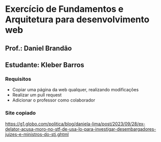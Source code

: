 # Exercício de Fundamentos e Arquitetura para desenvolvimento web

## Prof.: Daniel Brandão

## Estudante: Kleber Barros

### Requisitos

- Copiar uma página da web qualquer, realizando modificações
- Realizar um pull request
- Adicionar o professor como colaborador

### Site copiado


<a href="https://g1.globo.com/politica/blog/daniela-lima/post/2023/09/28/ex-delator-acusa-moro-no-stf-de-usa-lo-para-investigar-desembargadores-juizes-e-ministros-do-stj.ghtml"> https://g1.globo.com/politica/blog/daniela-lima/post/2023/09/28/ex-delator-acusa-moro-no-stf-de-usa-lo-para-investigar-desembargadores-juizes-e-ministros-do-stj.ghtml </a>



